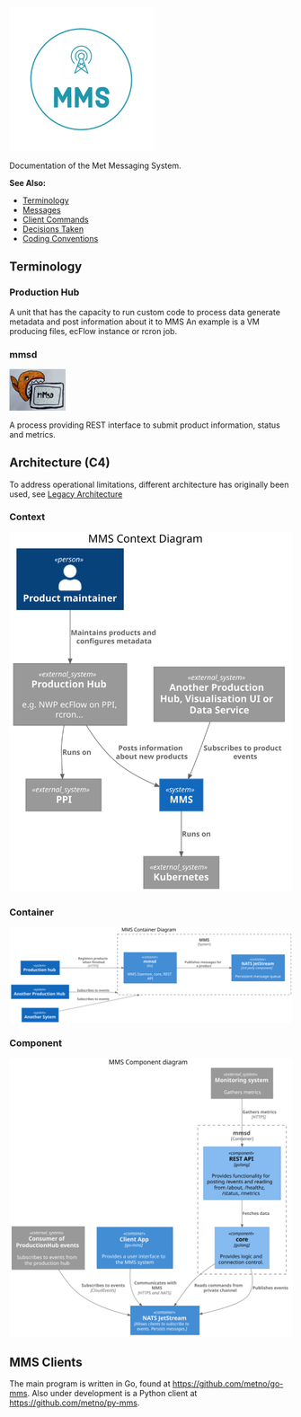 <img src="mms.png" width="256">

Documentation of the Met Messaging System.

**See Also:**

* [Terminology](terminology.md)
* [Messages](messages.md)
* [Client Commands](client_commands.md)
* [Decisions Taken](decisions_taken.md)
* [Coding Conventions](conventions.md)

## Terminology

### Production Hub

A unit that has the capacity to run custom code to process data generate metadata and post information about it to MMS
An example is a VM producing files, ecFlow instance or rcron job.

### mmsd 
<img src="mmsd.png"  width="100">

A process providing REST interface to submit product information, status and metrics.

## Architecture (C4)

To address operational limitations, different architecture has originally been used, see [Legacy Architecture](legacy.md)

### Context
<img src="export/architecture/context.svg">

### Container
<img src="export/architecture/container.svg">

### Component
<img src="export/architecture/component.svg">

## MMS Clients

The main program is written in Go, found at https://github.com/metno/go-mms.
Also under development is a Python client at https://github.com/metno/py-mms.
